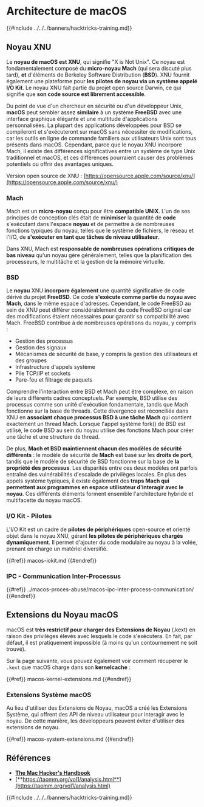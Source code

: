 # Architecture de macOS

{{#include ../../../banners/hacktricks-training.md}}

## Noyau XNU

Le **noyau de macOS est XNU**, qui signifie "X is Not Unix". Ce noyau est fondamentalement composé du **micro-noyau Mach** (qui sera discuté plus tard), **et** d'éléments de Berkeley Software Distribution (**BSD**). XNU fournit également une plateforme pour **les pilotes de noyau via un système appelé I/O Kit**. Le noyau XNU fait partie du projet open source Darwin, ce qui signifie que **son code source est librement accessible**.

Du point de vue d'un chercheur en sécurité ou d'un développeur Unix, **macOS** peut sembler assez **similaire** à un système **FreeBSD** avec une interface graphique élégante et une multitude d'applications personnalisées. La plupart des applications développées pour BSD se compileront et s'exécuteront sur macOS sans nécessiter de modifications, car les outils en ligne de commande familiers aux utilisateurs Unix sont tous présents dans macOS. Cependant, parce que le noyau XNU incorpore Mach, il existe des différences significatives entre un système de type Unix traditionnel et macOS, et ces différences pourraient causer des problèmes potentiels ou offrir des avantages uniques.

Version open source de XNU : [https://opensource.apple.com/source/xnu/](https://opensource.apple.com/source/xnu/)

### Mach

Mach est un **micro-noyau** conçu pour être **compatible UNIX**. L'un de ses principes de conception clés était de **minimiser** la quantité de **code** s'exécutant dans l'espace **noyau** et de permettre à de nombreuses fonctions typiques du noyau, telles que le système de fichiers, le réseau et l'I/O, de **s'exécuter en tant que tâches de niveau utilisateur**.

Dans XNU, Mach est **responsable de nombreuses opérations critiques de bas niveau** qu'un noyau gère généralement, telles que la planification des processeurs, le multitâche et la gestion de la mémoire virtuelle.

### BSD

Le **noyau** XNU **incorpore également** une quantité significative de code dérivé du projet **FreeBSD**. Ce code **s'exécute comme partie du noyau avec Mach**, dans le même espace d'adresses. Cependant, le code FreeBSD au sein de XNU peut différer considérablement du code FreeBSD original car des modifications étaient nécessaires pour garantir sa compatibilité avec Mach. FreeBSD contribue à de nombreuses opérations du noyau, y compris :

- Gestion des processus
- Gestion des signaux
- Mécanismes de sécurité de base, y compris la gestion des utilisateurs et des groupes
- Infrastructure d'appels système
- Pile TCP/IP et sockets
- Pare-feu et filtrage de paquets

Comprendre l'interaction entre BSD et Mach peut être complexe, en raison de leurs différents cadres conceptuels. Par exemple, BSD utilise des processus comme son unité d'exécution fondamentale, tandis que Mach fonctionne sur la base de threads. Cette divergence est réconciliée dans XNU en **associant chaque processus BSD à une tâche Mach** qui contient exactement un thread Mach. Lorsque l'appel système fork() de BSD est utilisé, le code BSD au sein du noyau utilise des fonctions Mach pour créer une tâche et une structure de thread.

De plus, **Mach et BSD maintiennent chacun des modèles de sécurité différents** : le modèle de sécurité de **Mach** est basé sur les **droits de port**, tandis que le modèle de sécurité de BSD fonctionne sur la base de **la propriété des processus**. Les disparités entre ces deux modèles ont parfois entraîné des vulnérabilités d'escalade de privilèges locales. En plus des appels système typiques, il existe également des **traps Mach qui permettent aux programmes en espace utilisateur d'interagir avec le noyau**. Ces différents éléments forment ensemble l'architecture hybride et multifacette du noyau macOS.

### I/O Kit - Pilotes

L'I/O Kit est un cadre de **pilotes de périphériques** open-source et orienté objet dans le noyau XNU, gérant **les pilotes de périphériques chargés dynamiquement**. Il permet d'ajouter du code modulaire au noyau à la volée, prenant en charge un matériel diversifié.

{{#ref}}
macos-iokit.md
{{#endref}}

### IPC - Communication Inter-Processus

{{#ref}}
../macos-proces-abuse/macos-ipc-inter-process-communication/
{{#endref}}

## Extensions du Noyau macOS

macOS est **très restrictif pour charger des Extensions de Noyau** (.kext) en raison des privilèges élevés avec lesquels le code s'exécutera. En fait, par défaut, il est pratiquement impossible (à moins qu'un contournement ne soit trouvé).

Sur la page suivante, vous pouvez également voir comment récupérer le `.kext` que macOS charge dans son **kernelcache** :

{{#ref}}
macos-kernel-extensions.md
{{#endref}}

### Extensions Système macOS

Au lieu d'utiliser des Extensions de Noyau, macOS a créé les Extensions Système, qui offrent des API de niveau utilisateur pour interagir avec le noyau. De cette manière, les développeurs peuvent éviter d'utiliser des extensions de noyau.

{{#ref}}
macos-system-extensions.md
{{#endref}}

## Références

- [**The Mac Hacker's Handbook**](https://www.amazon.com/-/es/Charlie-Miller-ebook-dp-B004U7MUMU/dp/B004U7MUMU/ref=mt_other?_encoding=UTF8&me=&qid=)
- [**https://taomm.org/vol1/analysis.html**](https://taomm.org/vol1/analysis.html)

{{#include ../../../banners/hacktricks-training.md}}
